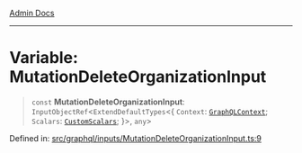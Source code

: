 [Admin Docs](/)

***

# Variable: MutationDeleteOrganizationInput

> `const` **MutationDeleteOrganizationInput**: `InputObjectRef`\<`ExtendDefaultTypes`\<\{ `Context`: [`GraphQLContext`](../../../context/type-aliases/GraphQLContext.md); `Scalars`: [`CustomScalars`](../../../scalars/type-aliases/CustomScalars.md); \}\>, `any`\>

Defined in: [src/graphql/inputs/MutationDeleteOrganizationInput.ts:9](https://github.com/syedali237/talawa-api/blob/8c6154f4daaa502448d207545feda14b4d146e99/src/graphql/inputs/MutationDeleteOrganizationInput.ts#L9)
